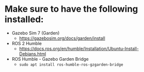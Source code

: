# Make sure to have the following installed:

- Gazebo Sim 7 (Garden)
    - https://gazebosim.org/docs/garden/install
- ROS 2 Humble
    - https://docs.ros.org/en/humble/Installation/Ubuntu-Install-Debians.html
- ROS Humble - Gazebo Garden Bridge
    - `sudo apt install ros-humble-ros-gzgarden-bridge`